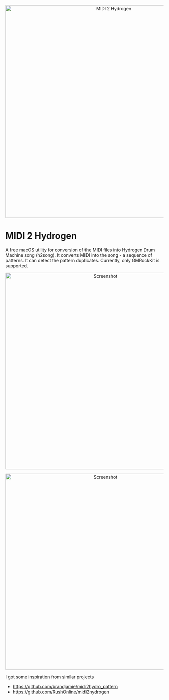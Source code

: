 <p align="center">
    <img src="https://i.ibb.co/4VXqvV9/BigLogo.png" width="674" max-width="674" alt="MIDI 2 Hydrogen" />
</p>

# MIDI 2 Hydrogen

A free macOS utility for conversion of the MIDI files into Hydrogen Drum Machine song (h2song). It converts MIDI into the song - a sequence of patterns. It can detect the pattern duplicates. Currently, only GMRockKit is supported.

<p align="center">
    <img src="https://i.ibb.co/WWdH2TT/Screenshot.png" width="621" max-width="621" alt="Screenshot" />
</p>

<p align="center">
    <img src="https://i.ibb.co/16LgfVP/Hydrogen.png" width="621" max-width="621" alt="Screenshot" />
</p>

I got some inspiration from similar projects
* https://github.com/brandjamie/midi2hydro_pattern
* https://github.com/RushOnline/midi2hydrogen

